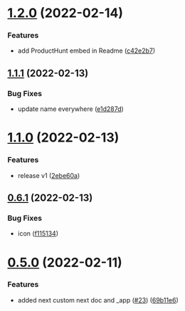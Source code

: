 # [1.2.0](https://github.com/avneesh0612/react-nextjs-snippets/compare/v1.1.1...v1.2.0) (2022-02-14)


### Features

* add ProductHunt embed in Readme ([c42e2b7](https://github.com/avneesh0612/react-nextjs-snippets/commit/c42e2b716a2c5d034636eae6727631378daea01b))



## [1.1.1](https://github.com/avneesh0612/react-nextjs-snippets/compare/v1.1.0...v1.1.1) (2022-02-13)


### Bug Fixes

* update name everywhere ([e1d287d](https://github.com/avneesh0612/react-nextjs-snippets/commit/e1d287da4dc55304d9d805e3e002574c92109c74))



# [1.1.0](https://github.com/avneesh0612/react-nextjs-snippets/compare/v0.6.1...v1.1.0) (2022-02-13)


### Features

* release v1 ([2ebe60a](https://github.com/avneesh0612/react-nextjs-snippets/commit/2ebe60a3dbc0a7d985756f69404a90456d761d5c))



## [0.6.1](https://github.com/avneesh0612/react-nextjs-snippets/compare/v0.5.0...v0.6.1) (2022-02-13)


### Bug Fixes

* icon ([f115134](https://github.com/avneesh0612/react-nextjs-snippets/commit/f11513440b1d89b32d555d5defecec3494c44cd2))



# [0.5.0](https://github.com/avneesh0612/react-nextjs-snippets/compare/v0.4.1...v0.5.0) (2022-02-11)


### Features

* added next custom next doc and _app ([#23](https://github.com/avneesh0612/react-nextjs-snippets/issues/23)) ([69b11e6](https://github.com/avneesh0612/react-nextjs-snippets/commit/69b11e6f21adbd0b9afeeeb0e494824a55ec67f7))



